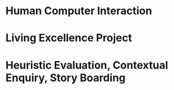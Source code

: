 # Human Computer Interaction
# Living Excellence Project
# Heuristic Evaluation, Contextual Enquiry, Story Boarding
